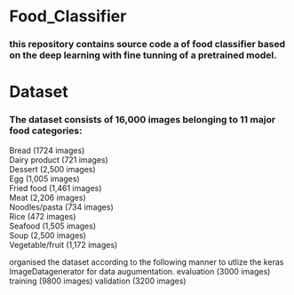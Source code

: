 # Food_Classifier
### this repository contains source code a of food classifier based on the deep learning with fine tunning of a pretrained model.
# Dataset
### The dataset consists of 16,000 images belonging to 11 major food categories:
Bread (1724 images)\
Dairy product (721 images)\
Dessert (2,500 images)\
Egg (1,005 images)\
Fried food (1,461 images)\
Meat (2,206 images)\
Noodles/pasta (734 images)\
Rice (472 images)\
Seafood (1,505 images)\
Soup (2,500 images)\
Vegetable/fruit (1,172 images)

organised the dataset according to the following manner to utlize the keras ImageDatagenerator for data augumentation.
evaluation (3000 images)
training (9800 images)
validation (3200 images)


